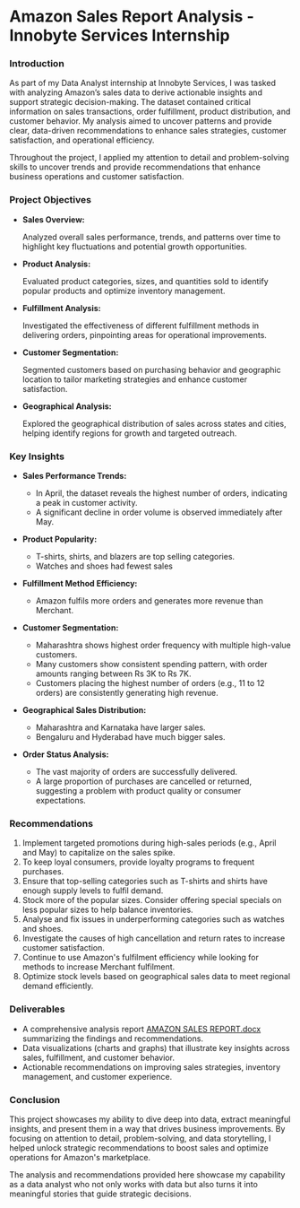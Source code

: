 # Amazon Sales Report Analysis - Innobyte Services Internship

### Introduction
As part of my Data Analyst internship at Innobyte Services, I was tasked with analyzing Amazon’s sales data to derive actionable insights and support strategic decision-making. The dataset contained critical information on sales transactions, order fulfillment, product distribution, and customer behavior. My analysis aimed to uncover patterns and provide clear, data-driven recommendations to enhance sales strategies, customer satisfaction, and operational efficiency.

Throughout the project, I applied my attention to detail and problem-solving skills to uncover trends and provide recommendations that enhance business operations and customer satisfaction.

### Project Objectives

- **Sales Overview:**

  Analyzed overall sales performance, trends, and patterns over time to highlight key fluctuations and potential growth opportunities.

- **Product Analysis:**

  Evaluated product categories, sizes, and quantities sold to identify popular products and optimize inventory management.

- **Fulfillment Analysis:**

  Investigated the effectiveness of different fulfillment methods in delivering orders, pinpointing areas for operational improvements.

- **Customer Segmentation:**

  Segmented customers based on purchasing behavior and geographic location to tailor marketing strategies and enhance customer satisfaction.

- **Geographical Analysis:**
  
  Explored the geographical distribution of sales across states and cities, helping identify regions for growth and targeted outreach.

### Key Insights 

- **Sales Performance Trends:**
  - In April, the dataset reveals the highest number of orders, indicating a peak in customer activity.
  -  A significant decline in order volume is observed immediately after May.
    
- **Product Popularity:**
  - T-shirts, shirts, and blazers are top selling categories.
  - Watches and shoes had fewest sales

- **Fulfillment Method Efficiency:**
  - Amazon fulfils more orders and generates more revenue than Merchant.

- **Customer Segmentation:**
  - Maharashtra shows highest order frequency with multiple high-value customers.
  - Many customers show consistent spending pattern, with order amounts ranging between Rs 3K to Rs 7K.
  - Customers placing the highest number of orders (e.g., 11 to 12 orders) are consistently generating high revenue.

- **Geographical Sales Distribution:**
  - Maharashtra and Karnataka have larger sales.
  - Bengaluru and Hyderabad have much bigger sales.

- **Order Status Analysis:**
  - The vast majority of orders are successfully delivered.
  - A large proportion of purchases are cancelled or returned, suggesting a problem with product quality or consumer expectations.

### Recommendations

1.	Implement targeted promotions during high-sales periods (e.g., April and May) to capitalize on the sales spike.
2.	To keep loyal consumers, provide loyalty programs to frequent purchases.
3.	Ensure that top-selling categories such as T-shirts and shirts have enough supply levels to fulfil demand.
4.	Stock more of the popular sizes. Consider offering special specials on less popular sizes to help balance inventories.
5.	Analyse and fix issues in underperforming categories such as watches and shoes.
6.	Investigate the causes of high cancellation and return rates to increase customer satisfaction.
7.	Continue to use Amazon's fulfilment efficiency while looking for methods to increase Merchant fulfilment.
8.	Optimize stock levels based on geographical sales data to meet regional demand efficiently.

### Deliverables

- A comprehensive analysis report [AMAZON SALES REPORT.docx](https://github.com/user-attachments/files/16946859/AMAZON.SALES.REPORT.docx) summarizing the findings and recommendations.
- Data visualizations (charts and graphs) that illustrate key insights across sales, fulfillment, and customer behavior.
- Actionable recommendations on improving sales strategies, inventory management, and customer experience.

### Conclusion

This project showcases my ability to dive deep into data, extract meaningful insights, and present them in a way that drives business improvements. By focusing on attention to detail, problem-solving, and data storytelling, I helped unlock strategic recommendations to boost sales and optimize operations for Amazon's marketplace.

The analysis and recommendations provided here showcase my capability as a data analyst who not only works with data but also turns it into meaningful stories that guide strategic decisions.

